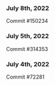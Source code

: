 ### July 8th, 2022

Commit #150234

### July 5th, 2022

Commit #314353


### July 4th, 2022

Commit #72281

